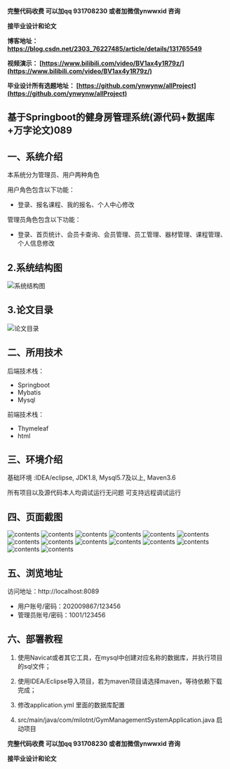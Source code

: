 **完整代码收费  可以加qq 931708230 或者加微信ynwwxid 咨询**

**接毕业设计和论文**

**博客地址：
[https://blog.csdn.net/2303_76227485/article/details/131765549
](https://blog.csdn.net/2303_76227485/article/details/131765549)**

**视频演示：
[https://www.bilibili.com/video/BV1ax4y1R79z/](https://www.bilibili.com/video/BV1ax4y1R79z/)**

**毕业设计所有选题地址：
[https://github.com/ynwynw/allProject](https://github.com/ynwynw/allProject)**

## 基于Springboot的健身房管理系统(源代码+数据库+万字论文)089

## 一、系统介绍

本系统分为管理员、用户两种角色

用户角色包含以下功能：

- 登录、报名课程、我的报名、个人中心修改

管理员角色包含以下功能：

- 登录、首页统计、会员卡查询、会员管理、员工管理、器材管理、课程管理、个人信息修改

## 2.系统结构图
![系统结构图](./picture/picture0.png)
## 3.论文目录
![论文目录](./picture/picture00.png)

## 二、所用技术

后端技术栈：

- Springboot
- Mybatis
- Mysql

前端技术栈：

- Thymeleaf
- html

## 三、环境介绍

基础环境 :IDEA/eclipse, JDK1.8, Mysql5.7及以上, Maven3.6

所有项目以及源代码本人均调试运行无问题 可支持远程调试运行

## 四、页面截图

![contents](./picture/picture1.png)
![contents](./picture/picture2.png)
![contents](./picture/picture3.png)
![contents](./picture/picture4.png)
![contents](./picture/picture5.png)
![contents](./picture/picture6.png)
![contents](./picture/picture7.png)
![contents](./picture/picture8.png)
![contents](./picture/picture9.png)
![contents](./picture/picture10.png)
![contents](./picture/picture11.png)
![contents](./picture/picture12.png)
![contents](./picture/picture13.png)
![contents](./picture/picture14.png)

## 五、浏览地址
访问地址：http://localhost:8089

- 用户账号/密码：202009867/123456
- 管理员账号/密码：1001/123456

## 六、部署教程

1. 使用Navicat或者其它工具，在mysql中创建对应名称的数据库，并执行项目的sql文件；

2. 使用IDEA/Eclipse导入项目，若为maven项目请选择maven，等待依赖下载完成；

3. 修改application.yml 里面的数据库配置

4. src/main/java/com/milotnt/GymManagementSystemApplication.java 启动项目

**完整代码收费  可以加qq 931708230 或者加微信ynwwxid 咨询**

**接毕业设计和论文**

